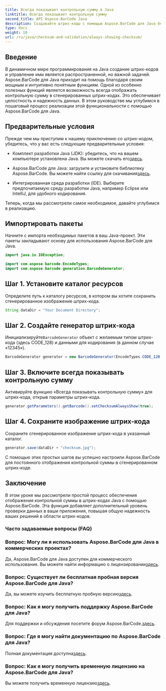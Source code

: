```yaml
---
title: Всегда показывает контрольную сумму в Java
linktitle: Всегда показывает контрольную сумму
second_title: API Aspose.BarCode Java
description: Создавайте штрих-коды с помощью Aspose.BarCode для Java без особых усилий. Узнайте, как всегда отображать контрольные суммы для повышения целостности данных, в этом пошаговом руководстве.
type: docs
weight: 10
url: /ru/java/checksum-and-validation/always-showing-checksum/
---
```


## Введение

В динамичном мире программирования на Java создание штрих-кодов и управление ими является распространенной, но важной задачей. Aspose.BarCode для Java приходит на помощь благодаря своим мощным и интуитивно понятным функциям. Одной из особенно полезных функций является возможность всегда отображать контрольную сумму в сгенерированных штрих-кодах. Это обеспечивает целостность и надежность данных. В этом руководстве мы углубимся в пошаговый процесс реализации этой функциональности с помощью Aspose.BarCode для Java.

## Предварительные условия

Прежде чем мы приступим к нашему приключению со штрих-кодом, убедитесь, что у вас есть следующие предварительные условия:

-  Комплект разработки Java (JDK): убедитесь, что на вашем компьютере установлена Java. Вы можете скачать его[здесь](https://www.oracle.com/java/technologies/javase-downloads.html).

- Aspose.BarCode для Java: загрузите и установите библиотеку Aspose.BarCode. Вы можете найти ссылку для скачивания[здесь](https://releases.aspose.com/barcode/java/).

- Интегрированная среда разработки (IDE). Выберите предпочитаемую среду разработки Java, например Eclipse или IntelliJ, для удобного кодирования.

Теперь, когда мы рассмотрели самое необходимое, давайте углубимся в реализацию.

## Импортировать пакеты

Начните с импорта необходимых пакетов в ваш Java-проект. Эти пакеты закладывают основу для использования Aspose.BarCode для Java.

```java
import java.io.IOException;

import com.aspose.barcode.EncodeTypes;
import com.aspose.barcode.generation.BarcodeGenerator;
```

## Шаг 1. Установите каталог ресурсов

Определите путь к каталогу ресурсов, в котором вы хотите сохранить сгенерированное изображение штрих-кода.

```java
String dataDir = "Your Document Directory";
```

## Шаг 2. Создайте генератор штрих-кода

 Инициализируйте`BarcodeGenerator` объект с желаемым типом штрих-кода (здесь CODE_128) и данными для кодирования (в данном случае «12345»).

```java
BarcodeGenerator generator = new BarcodeGenerator(EncodeTypes.CODE_128, "12345");
```

## Шаг 3. Включите всегда показывать контрольную сумму

Активируйте функцию «Всегда показывать контрольную сумму» для штрих-кода, открыв параметры штрих-кода.

```java
generator.getParameters().getBarcode().setChecksumAlwaysShow(true);
```

## Шаг 4. Сохраните изображение штрих-кода

Сохраните сгенерированное изображение штрих-кода в указанный каталог.

```java
generator.save(dataDir + "checksum.jpg");
```

С помощью этих простых шагов вы успешно настроили Aspose.BarCode для постоянного отображения контрольной суммы в сгенерированном штрих-коде.

## Заключение

В этом уроке мы рассмотрели простой процесс обеспечения отображения контрольной суммы в штрих-кодах Java с помощью Aspose.BarCode. Эта функция добавляет дополнительный уровень проверки данных в ваши приложения, повышая общую надежность ваших решений в области штрих-кодов.

### Часто задаваемые вопросы (FAQ)

### Вопрос: Могу ли я использовать Aspose.BarCode для Java в коммерческих проектах?
 Да, Aspose.BarCode для Java доступен для коммерческого использования. Вы можете найти информацию о лицензировании[здесь](https://purchase.aspose.com/buy).

### Вопрос: Существует ли бесплатная пробная версия Aspose.BarCode для Java?
 Да, вы можете изучить бесплатную пробную версию[здесь](https://releases.aspose.com/).

### Вопрос: Как я могу получить поддержку Aspose.BarCode для Java?
 Для поддержки и обсуждения посетите форум Aspose.BarCode.[здесь](https://forum.aspose.com/c/barcode/13).

### Вопрос: Где я могу найти документацию по Aspose.BarCode для Java?
 Полная документация доступна[здесь](https://reference.aspose.com/barcode/java/).

### Вопрос: Как я могу получить временную лицензию на Aspose.BarCode для Java?
 Вы можете получить временную лицензию[здесь](https://purchase.aspose.com/temporary-license/).

